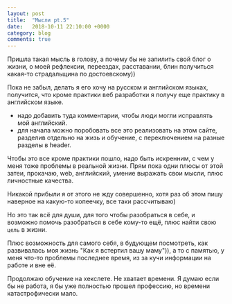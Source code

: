 ```yaml
---
layout: post
title:  "Мысли pt.5"
date:   2018-10-11 22:10:00 +0000
category: blog
comments: true
---
```


Пришла такая мысль в голову, а почему бы не запилить свой блог о жизни, о моей рефлексии, переездах, расставании, блин получиться какая-то страдальщина по достоевскому))

Пока не забыл, делать я его хочу на русском и английском языках, получится, что кроме практики веб разработки я получу еще практику в английском языке.
 - надо добавить туда комментарии, чтобы люди могли исправлять мой английский.
 - для начала можно поробовать все это реализовать на этом сайте, разделив отдельно на жизь и обучение, с переключением на разные разделы в header.

Чтобы это все кроме практики пошло, надо быть искренним, с чем у меня тоже проблемы в реальной жизни. Прям пока одни плюсы от этой затеи, прокачаю, web, английский, умение выражать свои мысли, плюс личностные качества.

Никакой прибыли я от этого не жду совершенно, хотя раз об этом пишу наверное на какую-то копеечку, все таки рассчитываю)

Но это так всё для души, для того чтобы разобраться в себе, и возможно помочь разобраться в себе кому-то ещё, плюс найти свою `цель` в жизни.

Плюс возможность для самого себя, в будующем посмотреть, как развивалась моя жизнь "Как я встертил вашу маму")), а то с памятью, у меня что-то проблемы последнее время, из за кучи информации на работе и вне её.

Продолжаю обучение на хекслете. Не хватает времени. Я думаю если бы не работа, я бы уже полностью прошел профессию, но времени катастрофически мало.










